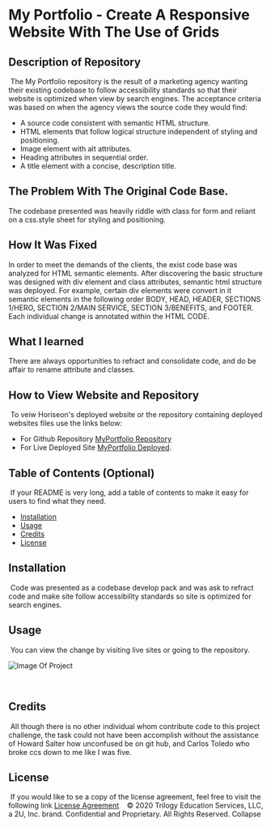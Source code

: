 # My Portfolio - Create A Responsive Website With The Use of Grids
## Description of Repository
​
 The My Portfolio repository is the result of a marketing agency wanting their existing codebase to follow accessibility standards so that their website is optimized when view by search engines.  The acceptance criteria was based on when the agency views the source code they would find:  

 * A source code consistent with semantic HTML structure. 
 * HTML elements that follow logical structure independent of styling and positioning.
 * Image element with alt attributes.
 * Heading attributes in sequential order. 
 * A title element with a concise, description title. 

## The Problem With The Original Code Base.
 The codebase presented was heavily riddle with class for form and reliant on a css.style sheet for styling and positioning.

## How It Was Fixed

In order to meet the demands of the clients, the exist code base was analyzed for HTML semantic elements.  After discovering the basic structure was designed with div element and class attributes, semantic html structure was deployed.  For example, certain div elements were convert in it semantic elements in the following order BODY, HEAD, HEADER, SECTIONS 1/HERO, SECTION 2/MAIN SERVICE, SECTION 3/BENEFITS, and FOOTER.  
Each individual change is annotated within the HTML CODE.    

## What I learned

There are always opportunities to refract and consolidate code, and do be affair to rename attribute and classes. 
​
## How to View Website and Repository
​
To veiw Horiseon's deployed website or the repository containing deployed websites files use the links below:

* For Github Repository [MyPortfolio Repository](https://github.com/KHudaKoz/myportfolio) 
​
* For Live Deployed Site [MyPortfolio Deployed](https://khudakoz.github.io/myportfolio/).
​
​
## Table of Contents (Optional)
​
If your README is very long, add a table of contents to make it easy for users to find what they need.
​
* [Installation](#installation)
* [Usage](#usage)
* [Credits](#credits)
* [License](#license)
​
​
## Installation
​
Code was presented as a codebase develop pack and was ask to refract code and make site follow accessibility standards so site is optimized for search engines. 

## Usage 
​
You can view the change by visiting live sites or going to the repository.   

![Image Of Project](https://github.com/KHudaKoz/myportfolio/blob/main/assets/images/CaptureofMyPortfolio.PNG)

​

## Credits 
​
All though there is no other individual whom contribute code to this project challenge,  the task could not have been accomplish without the assistance of Howard Salter how unconfused be on git hub, and Carlos Toledo who broke ccs down to me like I was five.
​
​
## License
​
If you would like to se a copy of the license agreement, feel free to visit the following link [License Agreement](https://github.com/KHudaKoz/Horiseon-Seo/blob/main/License.md)
​
​
​
© 2020 Trilogy Education Services, LLC, a 2U, Inc. brand. Confidential and Proprietary. All Rights Reserved.
Collapse
